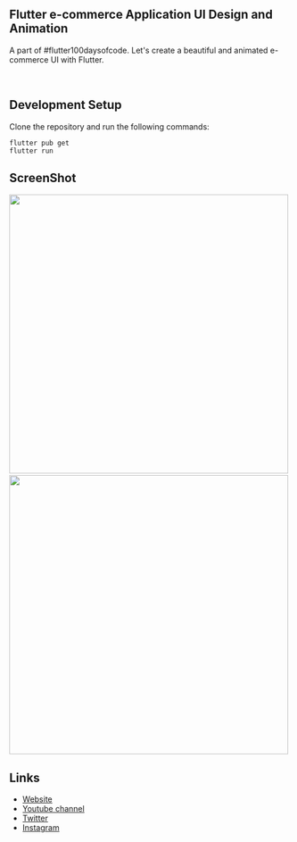 ## Flutter e-commerce Application UI Design and Animation

A part of #flutter100daysofcode. Let's create a beautiful and animated e-commerce UI with Flutter.


<br>

## Development Setup
Clone the repository and run the following commands:
```
flutter pub get
flutter run
```

## ScreenShot

<img src="assets/screenshot/one.png" height="500em" />&nbsp;<img src="assets/screenshot/two.png" height="500em" />

## Links

* [Website](https://afgprogrammer.com)
* [Youtube channel](https://youtube.com/afgprogrammer)
* [Twitter](https://twitter.com/afgprogrammer)
* [Instagram](https://instagram.com/afgprogrammer)
